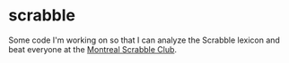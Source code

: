 # scrabble

Some code I'm working on so that I can analyze the Scrabble lexicon and beat everyone at the [Montreal Scrabble Club](http://www.golding.ca/montrealsc/).
